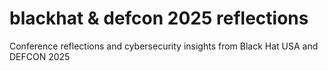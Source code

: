 # blackhat & defcon 2025 reflections
Conference reflections and cybersecurity insights from Black Hat USA and DEFCON 2025
